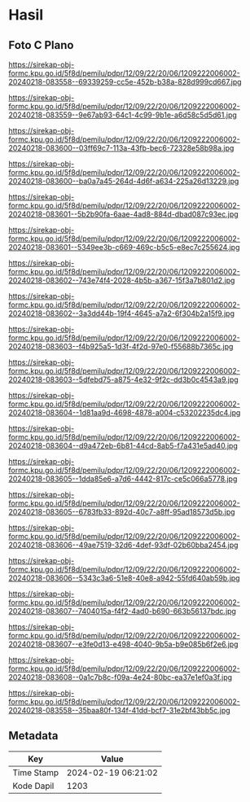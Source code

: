 # Hasil

## Foto C Plano

https://sirekap-obj-formc.kpu.go.id/5f8d/pemilu/pdpr/12/09/22/20/06/1209222006002-20240218-083558--69339259-cc5e-452b-b38a-828d999cd667.jpg

https://sirekap-obj-formc.kpu.go.id/5f8d/pemilu/pdpr/12/09/22/20/06/1209222006002-20240218-083559--9e67ab93-64c1-4c99-9b1e-a6d58c5d5d61.jpg

https://sirekap-obj-formc.kpu.go.id/5f8d/pemilu/pdpr/12/09/22/20/06/1209222006002-20240218-083600--03ff69c7-113a-43fb-bec6-72328e58b98a.jpg

https://sirekap-obj-formc.kpu.go.id/5f8d/pemilu/pdpr/12/09/22/20/06/1209222006002-20240218-083600--ba0a7a45-264d-4d6f-a634-225a26d13229.jpg

https://sirekap-obj-formc.kpu.go.id/5f8d/pemilu/pdpr/12/09/22/20/06/1209222006002-20240218-083601--5b2b90fa-6aae-4ad8-884d-dbad087c93ec.jpg

https://sirekap-obj-formc.kpu.go.id/5f8d/pemilu/pdpr/12/09/22/20/06/1209222006002-20240218-083601--5349ee3b-c669-469c-b5c5-e8ec7c255624.jpg

https://sirekap-obj-formc.kpu.go.id/5f8d/pemilu/pdpr/12/09/22/20/06/1209222006002-20240218-083602--743e74f4-2028-4b5b-a367-15f3a7b801d2.jpg

https://sirekap-obj-formc.kpu.go.id/5f8d/pemilu/pdpr/12/09/22/20/06/1209222006002-20240218-083602--3a3dd44b-19f4-4645-a7a2-6f304b2a15f9.jpg

https://sirekap-obj-formc.kpu.go.id/5f8d/pemilu/pdpr/12/09/22/20/06/1209222006002-20240218-083603--f4b925a5-1d3f-4f2d-97e0-f55688b7365c.jpg

https://sirekap-obj-formc.kpu.go.id/5f8d/pemilu/pdpr/12/09/22/20/06/1209222006002-20240218-083603--5dfebd75-a875-4e32-9f2c-dd3b0c4543a9.jpg

https://sirekap-obj-formc.kpu.go.id/5f8d/pemilu/pdpr/12/09/22/20/06/1209222006002-20240218-083604--1d81aa9d-4698-4878-a004-c53202235dc4.jpg

https://sirekap-obj-formc.kpu.go.id/5f8d/pemilu/pdpr/12/09/22/20/06/1209222006002-20240218-083604--d9a472eb-6b81-44cd-8ab5-f7a431e5ad40.jpg

https://sirekap-obj-formc.kpu.go.id/5f8d/pemilu/pdpr/12/09/22/20/06/1209222006002-20240218-083605--1dda85e6-a7d6-4442-817c-ce5c066a5778.jpg

https://sirekap-obj-formc.kpu.go.id/5f8d/pemilu/pdpr/12/09/22/20/06/1209222006002-20240218-083605--6783fb33-892d-40c7-a8ff-95ad18573d5b.jpg

https://sirekap-obj-formc.kpu.go.id/5f8d/pemilu/pdpr/12/09/22/20/06/1209222006002-20240218-083606--49ae7519-32d6-4def-93df-02b60bba2454.jpg

https://sirekap-obj-formc.kpu.go.id/5f8d/pemilu/pdpr/12/09/22/20/06/1209222006002-20240218-083606--5343c3a6-51e8-40e8-a942-55fd640ab59b.jpg

https://sirekap-obj-formc.kpu.go.id/5f8d/pemilu/pdpr/12/09/22/20/06/1209222006002-20240218-083607--7404015a-f4f2-4ad0-b690-663b56137bdc.jpg

https://sirekap-obj-formc.kpu.go.id/5f8d/pemilu/pdpr/12/09/22/20/06/1209222006002-20240218-083607--e3fe0d13-e498-4040-9b5a-b9e085b6f2e6.jpg

https://sirekap-obj-formc.kpu.go.id/5f8d/pemilu/pdpr/12/09/22/20/06/1209222006002-20240218-083608--0a1c7b8c-f09a-4e24-80bc-ea37e1ef0a3f.jpg

https://sirekap-obj-formc.kpu.go.id/5f8d/pemilu/pdpr/12/09/22/20/06/1209222006002-20240218-083558--35baa80f-134f-41dd-bcf7-31e2bf43bb5c.jpg


## Metadata

| Key        | Value               |
| ---------- | ------------------- |
| Time Stamp | 2024-02-19 06:21:02 |
| Kode Dapil | 1203                |



